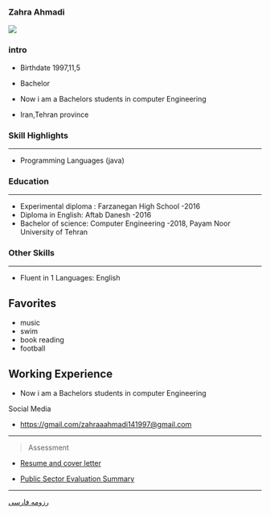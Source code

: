 ### Zahra Ahmadi
<img src="pic.jpeg">

### intro

+ Birthdate 1997,11,5

+ Bachelor

+ Now i am a Bachelors students in computer Engineering
 
+ Iran,Tehran province 

### Skill Highlights
---
+ Programming Languages (java)

### Education
---
+ Experimental diploma : Farzanegan   High School
 -2016
+ Diploma in English: Aftab Danesh
  -2016
+ Bachelor of science: Computer Engineering
  -2018, Payam Noor University of Tehran

### Other Skills

---
+ Fluent in 1 Languages: English

Favorites
---
+ music 
+ swim
+ book reading 
+ football 

Working Experience
---
+ Now i am a Bachelors students in computer Engineering
 
Social Media

+ https://gmail.com/zahraaahmadi141997@gmail.com

----------------
>Assessment

+ [Resume and cover letter](https://github.com/zahraahmadiii/PNU_3991_AR/blob/main/XX_CV_CheckList_AR_3991.pdf)

+ [Public Sector Evaluation Summary](https://github.com/zahraahmadiii/PNU_3991_AR/blob/main/XX_GeneralSection_CheckList_AR_3991.pdf)
 
--------------


[رزومه فارسی](/resume-fa)
